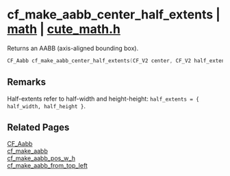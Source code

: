 # cf_make_aabb_center_half_extents | [math](https://github.com/RandyGaul/cute_framework/blob/master/docs/math/README.md) | [cute_math.h](https://github.com/RandyGaul/cute_framework/blob/master/include/cute_math.h)

Returns an AABB (axis-aligned bounding box).

```cpp
CF_Aabb cf_make_aabb_center_half_extents(CF_V2 center, CF_V2 half_extents)
```

## Remarks

Half-extents refer to half-width and height-height: `half_extents = { half_width, half_height }`.

## Related Pages

[CF_Aabb](https://github.com/RandyGaul/cute_framework/blob/master/docs/math/cf_aabb.md)  
[cf_make_aabb](https://github.com/RandyGaul/cute_framework/blob/master/docs/math/cf_make_aabb.md)  
[cf_make_aabb_pos_w_h](https://github.com/RandyGaul/cute_framework/blob/master/docs/math/cf_make_aabb_pos_w_h.md)  
[cf_make_aabb_from_top_left](https://github.com/RandyGaul/cute_framework/blob/master/docs/math/cf_make_aabb_from_top_left.md)  
